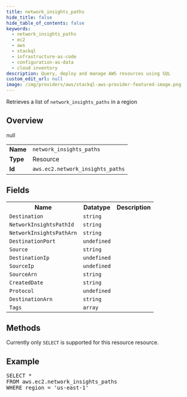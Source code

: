 ```yaml
---
title: network_insights_paths
hide_title: false
hide_table_of_contents: false
keywords:
  - network_insights_paths
  - ec2
  - aws
  - stackql
  - infrastructure-as-code
  - configuration-as-data
  - cloud inventory
description: Query, deploy and manage AWS resources using SQL
custom_edit_url: null
image: /img/providers/aws/stackql-aws-provider-featured-image.png
---
```

Retrieves a list of <code>network_insights_paths</code> in a region

## Overview
<table><tbody>
<tr><td><b>Name</b></td><td><code>network_insights_paths</code></td></tr>
<tr><td><b>Type</b></td><td>Resource</td></tr>
null
<tr><td><b>Id</b></td><td><code>aws.ec2.network_insights_paths</code></td></tr>
</tbody></table>

## Fields
<table><tbody>
<tr><th>Name</th><th>Datatype</th><th>Description</th></tr>
<tr><td><code>Destination</code></td><td><code>string</code></td><td></td></tr><tr><td><code>NetworkInsightsPathId</code></td><td><code>string</code></td><td></td></tr><tr><td><code>NetworkInsightsPathArn</code></td><td><code>string</code></td><td></td></tr><tr><td><code>DestinationPort</code></td><td><code>undefined</code></td><td></td></tr><tr><td><code>Source</code></td><td><code>string</code></td><td></td></tr><tr><td><code>DestinationIp</code></td><td><code>undefined</code></td><td></td></tr><tr><td><code>SourceIp</code></td><td><code>undefined</code></td><td></td></tr><tr><td><code>SourceArn</code></td><td><code>string</code></td><td></td></tr><tr><td><code>CreatedDate</code></td><td><code>string</code></td><td></td></tr><tr><td><code>Protocol</code></td><td><code>undefined</code></td><td></td></tr><tr><td><code>DestinationArn</code></td><td><code>string</code></td><td></td></tr><tr><td><code>Tags</code></td><td><code>array</code></td><td></td></tr>
</tbody></table>

## Methods
Currently only <code>SELECT</code> is supported for this resource resource.

## Example
<pre>
SELECT * 
FROM aws.ec2.network_insights_paths
WHERE region = 'us-east-1'
</pre>
